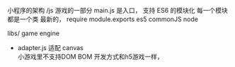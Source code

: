 小程序的架构
/js
游戏的一部分  main.js  是入口，
支持 ES6 的模块化 
每一个模块都是一个类  最新的，
require module.exports es5 commonJS node

libs/ game engine
   - adapter.js  适配
   canvas  
   小游戏里不支持DOM BOM 
   开发方式和h5游戏一样， 